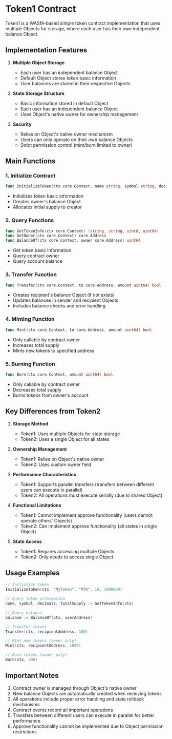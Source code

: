 # Token1 Contract

Token1 is a WASM-based simple token contract implementation that uses multiple Objects for storage, where each user has their own independent balance Object.

## Implementation Features

1. **Multiple Object Storage**
   - Each user has an independent balance Object
   - Default Object stores token basic information
   - User balances are stored in their respective Objects

2. **State Storage Structure**
   - Basic information stored in default Object
   - Each user has an independent balance Object
   - Uses Object's native owner for ownership management

3. **Security**
   - Relies on Object's native owner mechanism
   - Users can only operate on their own balance Objects
   - Strict permission control (mint/burn limited to owner)

## Main Functions

### 1. Initialize Contract
```go
func InitializeToken(ctx core.Context, name string, symbol string, decimals uint8, totalSupply uint64) core.ObjectID
```
- Initializes token basic information
- Creates owner's balance Object
- Allocates initial supply to creator

### 2. Query Functions
```go
func GetTokenInfo(ctx core.Context) (string, string, uint8, uint64)
func GetOwner(ctx core.Context) core.Address
func BalanceOf(ctx core.Context, owner core.Address) uint64
```
- Get token basic information
- Query contract owner
- Query account balance

### 3. Transfer Function
```go
func Transfer(ctx core.Context, to core.Address, amount uint64) bool
```
- Creates recipient's balance Object (if not exists)
- Updates balances in sender and recipient Objects
- Includes balance checks and error handling

### 4. Minting Function
```go
func Mint(ctx core.Context, to core.Address, amount uint64) bool
```
- Only callable by contract owner
- Increases total supply
- Mints new tokens to specified address

### 5. Burning Function
```go
func Burn(ctx core.Context, amount uint64) bool
```
- Only callable by contract owner
- Decreases total supply
- Burns tokens from owner's account

## Key Differences from Token2

1. **Storage Method**
   - Token1: Uses multiple Objects for state storage
   - Token2: Uses a single Object for all states

2. **Ownership Management**
   - Token1: Relies on Object's native owner
   - Token2: Uses custom owner field

3. **Performance Characteristics**
   - Token1: Supports parallel transfers (transfers between different users can execute in parallel)
   - Token2: All operations must execute serially (due to shared Object)

4. **Functional Limitations**
   - Token1: Cannot implement approve functionality (users cannot operate others' Objects)
   - Token2: Can implement approve functionality (all states in single Object)

5. **State Access**
   - Token1: Requires accessing multiple Objects
   - Token2: Only needs to access single Object

## Usage Examples

```go
// Initialize token
InitializeToken(ctx, "MyToken", "MTK", 18, 1000000)

// Query token information
name, symbol, decimals, totalSupply := GetTokenInfo(ctx)

// Query balance
balance := BalanceOf(ctx, userAddress)

// Transfer tokens
Transfer(ctx, recipientAddress, 100)

// Mint new tokens (owner only)
Mint(ctx, recipientAddress, 1000)

// Burn tokens (owner only)
Burn(ctx, 500)
```

## Important Notes

1. Contract owner is managed through Object's native owner
2. New balance Objects are automatically created when receiving tokens
3. All operations include proper error handling and state rollback mechanisms
4. Contract events record all important operations
5. Transfers between different users can execute in parallel for better performance
6. Approve functionality cannot be implemented due to Object permission restrictions